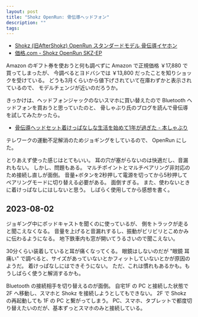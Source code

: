 ```yaml
---
layout: post
title: "Shokz OpenRun: 骨伝導ヘッドフォン"
description: ""
tags: 
---
```


* [Shokz (旧AfterShokz) OpenRun スタンダードモデル 骨伝導イヤホン](https://jp.shokz.com/products/openrun)
* [価格.com - Shokz OpenRun SKZ-EP](https://kakaku.com/item/J0000038298/)

Amazon のギフト券を使おうと何も調べずに Amazon で正規価格 ￥17,880 で買ってしまったが、
今調べるとヨドバシでは ￥13,800 だったことを知りショックを受けている。
どうも3月くらいから値下げされていて在庫わずかと表示されているので、
モデルチェンジが近いのだろうか。

きっかけは、ヘッドフォンジャックのないスマホに買い替えたので Bluetooth ヘッドフォンを買おうと思っていたのと、
骨しゃぶり氏のブログを読んで骨伝導を試してみたかったら。

* [骨伝導ヘッドセット着けっぱなしな生活を始めて1年が過ぎた - 本しゃぶり](https://honeshabri.hatenablog.com/entry/aftershokz-air2)

テレワークの運動不足解消のためジョギングをしているので、 OpenRun にした。

とりあえず使った感じはとてもいい。
耳の穴が塞がらないのは快適だし、音漏れもない。
しかし、問題もある。
マルチポイントとマルチペアリング非対応のため接続し直しが面倒。
音量+ボタンを2秒押して電源を切ってから5秒押してペアリングモードに切り替える必要がある。
面倒すぎる。
また、使わないときに着けっぱなしにはしないと思う。
しばらく使用してから感想を書く。

## 2023-08-02

ジョギング中にポッドキャストを聞くのに使っているが、
側をトラックが走ると聞こえなくなる。
音量を上げると音漏れするし、振動がビリビリとこめかみに伝わるようになる。
地下鉄車内も窓が開いてうるさいので聞こえない。

30分くらい装着していると耳が痛くなってくる。
眼鏡はしないのだが "眼鏡 耳 痛い" で調べると、サイズがあっていないとかフィットしていないとかが原因のようだ。
着けっぱなしにはできそうにない。
ただ、これは慣れもあるかも。もうしばらく使うと解消するかも。

Bluetooth の接続相手を切り替えるのが面倒。
自宅1F の PC と接続した状態で 2F へ移動し、スマホと Shokz を接続しようとしてもできない。
2F で Shokz の再起動しても 1F の PC と繋がってしまう。
PC、スマホ、タブレットで都度切り替えたいのだが、基本ずっとスマホのみと接続している。
